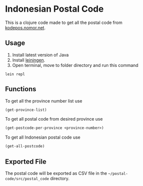 # Indonesian Postal Code

This is a clojure code made to get all the postal code from [kodepos.nomor.net](http://kodepos.nomor.net).


## Usage
1. Install latest version of Java
2. Install [leiningen](https://leiningen.org/).
3. Open terminal, move to folder directory and run this command
```
lein repl
```


## Functions

To get all the province number list use
```clj
(get-province-list)
```

To get all postal code from desired province use
```clj
(get-postcode-per-province <province-number>)
```

To get all Indonesian postal code use
```clj
(get-all-postcode)
```

## Exported File

The postal code will be exported as CSV file in the ``~/postal-code/src/postal_code`` directory.
